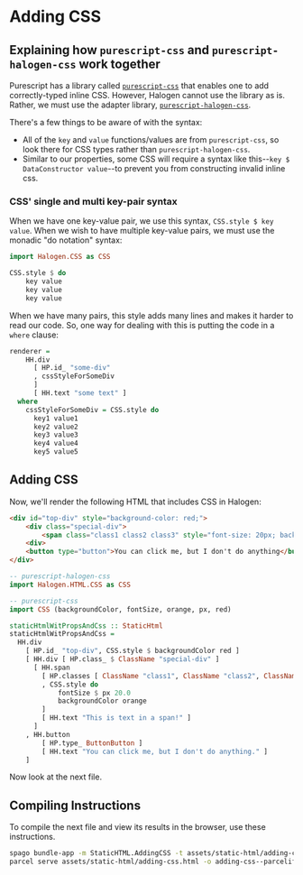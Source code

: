 # Adding CSS

## Explaining how `purescript-css` and `purescript-halogen-css` work together

Purescript has a library called [`purescript-css`](https://pursuit.purescript.org/packages/purescript-css/4.0.0) that enables one to add correctly-typed inline CSS. However, Halogen cannot use the library as is. Rather, we must use the adapter library, [`purescript-halogen-css`](https://pursuit.purescript.org/packages/purescript-halogen-css/6.0.0).

There's a few things to be aware of with the syntax:
- All of the `key` and `value` functions/values are from `purescript-css`, so look there for CSS types rather than `purescript-halogen-css`.
- Similar to our properties, some CSS will require a syntax like this--`key $ DataConstructor value`--to prevent you from constructing invalid inline css.

### CSS' single and multi key-pair syntax

When we have one key-value pair, we use this syntax, `CSS.style $ key value`. When we wish to have multiple key-value pairs, we must use the monadic "do notation" syntax:
```purescript
import Halogen.CSS as CSS

CSS.style $ do
    key value
    key value
    key value
```

When we have many pairs, this style adds many lines and makes it harder to read our code. So, one way for dealing with this is putting the code in a `where` clause:
```purescript
renderer =
    HH.div
      [ HP.id_ "some-div"
      , cssStyleForSomeDiv
      ]
      [ HH.text "some text" ]
  where
    cssStyleForSomeDiv = CSS.style do
      key1 value1
      key2 value2
      key3 value3
      key4 value4
      key5 value5
```

## Adding CSS

Now, we'll render the following HTML that includes CSS in Halogen:
```html
<div id="top-div" style="background-color: red;">
    <div class="special-div">
        <span class="class1 class2 class3" style="font-size: 20px; background-color: orange;">This is text in a span!</span>
    <div>
    <button type="button">You can click me, but I don't do anything</button>
</div>
```

```purescript
-- purescript-halogen-css
import Halogen.HTML.CSS as CSS

-- purescript-css
import CSS (backgroundColor, fontSize, orange, px, red)

staticHtmlWitPropsAndCss :: StaticHtml
staticHtmlWitPropsAndCss =
  HH.div
    [ HP.id_ "top-div", CSS.style $ backgroundColor red ]
    [ HH.div [ HP.class_ $ ClassName "special-div" ]
      [ HH.span
        [ HP.classes [ ClassName "class1", ClassName "class2", ClassName "class3" ]
        , CSS.style do
            fontSize $ px 20.0
            backgroundColor orange
        ]
        [ HH.text "This is text in a span!" ]
      ]
    , HH.button
        [ HP.type_ ButtonButton ]
        [ HH.text "You can click me, but I don't do anything." ]
    ]
```

Now look at the next file.

## Compiling Instructions

To compile the next file and view its results in the browser, use these instructions.

```bash
spago bundle-app -m StaticHTML.AddingCSS -t assets/static-html/adding-css.js
parcel serve assets/static-html/adding-css.html -o adding-css--parcelified.html --open
```
